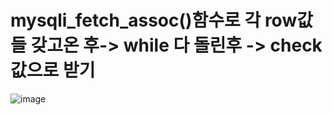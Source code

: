 # mysqli_fetch_assoc()함수로 각 row값들 갖고온 후-> while 다 돌린후 -> check값으로 받기

![image](https://user-images.githubusercontent.com/85022962/129886650-ae840172-99f5-4014-8bd4-0efd46b4b19c.png)

